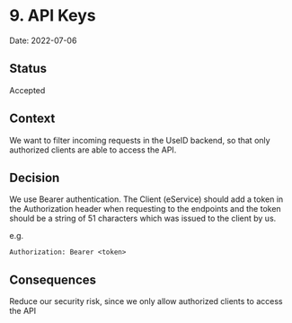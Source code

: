# 9. API Keys

Date: 2022-07-06

## Status

Accepted

## Context

We want to filter incoming requests in the UseID backend, so that only authorized clients are able to access the API.

## Decision

We use Bearer authentication. The Client (eService) should add a token in the Authorization header when requesting to the endpoints and the token should be a string of 51 characters which was issued to the client by us.

e.g.

`Authorization: Bearer <token>`


## Consequences

Reduce our security risk, since we only allow authorized clients to access the API
